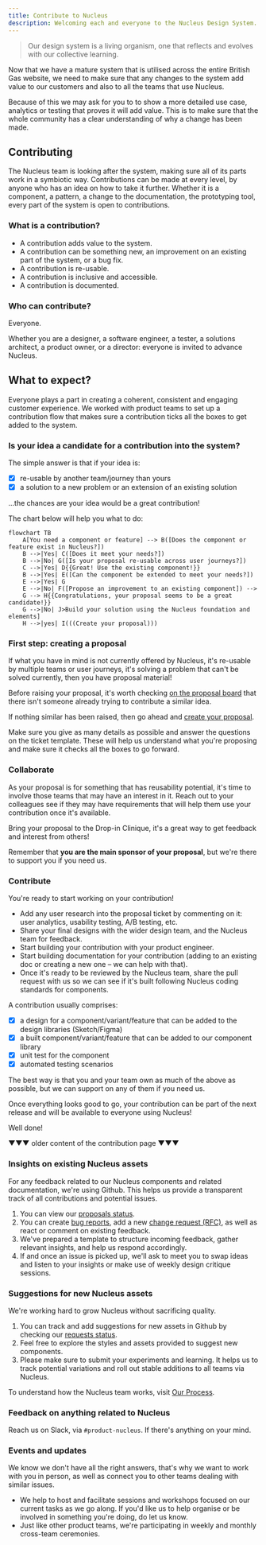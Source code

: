 ```yaml
---
title: Contribute to Nucleus
description: Welcoming each and everyone to the Nucleus Design System.
---
```


> Our design system is a living organism, one that reflects and evolves with our collective learning.

Now that we have a mature system that is utilised across the entire British Gas website, we need to make sure that any changes to the system add value to our customers and also to all the teams that use Nucleus.

Because of this we may ask for you to to show a more detailed use case, analytics or testing that proves it will add value. This is to make sure that the whole community has a clear understanding of why a change has been made.


## Contributing

The Nucleus team is looking after the system, making sure all of its parts work in a symbiotic way. Contributions can be made at every level, by anyone who has an idea on how to take it further. Whether it is a component, a pattern, a change to the documentation, the prototyping tool, every part of the system is open to contributions.

### What is a contribution?

- A contribution adds value to the system.
- A contribution can be something new, an improvement on an existing part of the system, or a bug fix.
- A contribution is re-usable.
- A contribution is inclusive and accessible.
- A contribution is documented.

### Who can contribute?

Everyone.

Whether you are a designer, a software engineer, a tester, a solutions architect, a product owner, or a director: everyone is invited to advance Nucleus.


## What to expect?

Everyone plays a part in creating a coherent, consistent and engaging customer experience.
We worked with product teams to set up a contribution flow that makes sure a contribution ticks all the boxes to get added to the system.

### Is your idea a candidate for a contribution into the system?

The simple answer is that if your idea is: 
- [x] re-usable by another team/journey than yours
- [x] a solution to a new problem or an extension of an existing solution

...the chances are your idea would be a great contribution!

The chart below will help you what to do: 

```mermaid
flowchart TB
    A[You need a component or feature] --> B([Does the component or feature exist in Nucleus?])
    B -->|Yes| C([Does it meet your needs?])
    B -->|No| G([Is your proposal re-usable across user journeys?])
    C -->|Yes| D{{Great! Use the existing component!}}
    B -->|Yes| E([Can the component be extended to meet your needs?])
    E -->|Yes| G
    E -->|No| F([Propose an improvement to an existing component]) -->
    G --> H{{Congratulations, your proposal seems to be a great candidate!}}
    G -->|No| J>Build your solution using the Nucleus foundation and elements]
    H -->|yes| I(((Create your proposal)))
```

### First step: creating a proposal


If what you have in mind is not currently offered by Nucleus, it's re-usable by multiple teams or user journeys, it's solving a problem that can't be solved currently, then you have proposal material! 

Before raising your proposal, it's worth checking [on the proposal board](https://github.com/ConnectedHomes/nucleus/projects/6) that there isn't someone already trying to contribute a similar idea.

If nothing similar has been raised, then go ahead and [create your proposal](https://github.com/ConnectedHomes/nucleus/issues/new?assignees=&labels=RFC,+draft&template=b--request-a-change.md&title=[RFC]+Title+of+the+request).

Make sure you give as many details as possible and answer the questions on the ticket template. These will help us understand what you're proposing and make sure it checks all the boxes to go forward.

### Collaborate

As your proposal is for something that has reusability potential, it's time to involve those teams that may have an interest in it. Reach out to your colleagues see if they may have requirements that will help them use your contribution once it's available. 

Bring your proposal to the Drop-in Clinique, it's a great way to get feedback and interest from others! 

Remember that **you are the main sponsor of your proposal**, but we're there to support you if you need us.

### Contribute

You're ready to start working on your contribution!

- Add any user research into the proposal ticket by commenting on it: user analytics, usability testing, A/B testing, etc.
- Share your final designs with the wider design team, and the Nucleus team for feedback.
- Start building your contribution with your product engineer.
- Start building documentation for your contribution (adding to an existing doc or creating a new one –  we can help with that).
- Once it's ready to be reviewed by the Nucleus team, share the pull request with us so we can see if it's built following Nucleus coding standards for components. 

A contribution usually comprises: 
- [x] a design for a component/variant/feature that can be added to the design libraries (Sketch/Figma)
- [x] a built component/variant/feature that can be added to our component library
- [x] unit test for the component
- [x] automated testing scenarios

The best way is that you and your team own as much of the above as possible, but we can support on any of them if you need us.

Once everything looks good to go, your contribution can be part of the next release and will be available to everyone using Nucleus! 

Well done!




▼▼▼ older content of the contribution page ▼▼▼

### Insights on existing Nucleus assets

For any feedback related to our Nucleus components and related documentation, we're using Github. This helps us provide a transparent track of all contributions and potential issues.

1. You can view our [proposals status](https://github.com/ConnectedHomes/nucleus/projects/6).
2. You can create [bug reports](https://github.com/ConnectedHomes/nucleus/issues/new?assignees=&labels=Bug&template=a--bug-report.md&title=[bug]%20[ns-COMPONENT]), add a new [change request (RFC)](https://github.com/ConnectedHomes/nucleus/issues/new?assignees=&labels=RFC,+draft&template=b--request-a-change.md&title=[RFC]+Title+of+the+request), as well as react or comment on existing feedback.
3. We've prepared a template to structure incoming feedback, gather relevant insights, and help us respond accordingly.
4. If and once an issue is picked up, we'll ask to meet you to swap ideas and listen to your insights or make use of weekly design critique sessions.

### Suggestions for new Nucleus assets

We're working hard to grow Nucleus without sacrificing quality.

1. You can track and add suggestions for new assets in Github by checking our [requests status](https://github.com/ConnectedHomes/nucleus/projects/6).
2. Feel free to explore the styles and assets provided to suggest new components.
3. Please make sure to submit your experiments and learning. It helps us to track potential variations and roll out stable additions to all teams via Nucleus.

To understand how the Nucleus team works, visit [Our Process](getting-started/our-process.md).

### Feedback on anything related to Nucleus

Reach us on Slack, via `#product-nucleus`. If there's anything on your mind.

### Events and updates

We know we don't have all the right answers, that's why we want to work with you in person, as well as connect you to other teams dealing with similar issues.

* We help to host and facilitate sessions and workshops focused on our current tasks as we go along. If you'd like us to help organise or be involved in something you're doing, do let us know.
* Just like other product teams, we're participating in weekly and monthly cross-team ceremonies.

